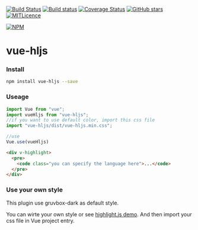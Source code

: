 [![Build Status](https://travis-ci.org/SunskyXH/vue-hljs.svg?branch=master)](https://travis-ci.org/SunskyXH/vue-hljs)
[![Build status](https://ci.appveyor.com/api/projects/status/08mmr0d193jx30pc?svg=true)](https://ci.appveyor.com/project/SunskyXH/vue-hljs)
[![Coverage Status](https://coveralls.io/repos/github/SunskyXH/vue-hljs/badge.svg?branch=master)](https://coveralls.io/github/SunskyXH/vue-hljs?branch=master)
[![GitHub stars](https://img.shields.io/github/stars/sunskyxh/vue-hljs.svg?style=flat-square)](https://github.com/sunskyxh/vue-hljs/stargazers)
[![MITLicence](https://badges.frapsoft.com/os/mit/mit.svg?v=103)](https://opensource.org/licenses/mit-license.php)


[![NPM](https://nodei.co/npm/vue-hljs.png?downloads=true&downloadRank=true&stars=true)](https://nodei.co/npm/vue-hljs/)

# vue-hljs

### Install

```bash
npm install vue-hljs --save
```

### Useage
```javascript
import Vue from "vue";
import vueHljs from "vue-hljs";
//if you want to use default color, import this css file
import "vue-hljs/dist/vue-hljs.min.css";

//use
Vue.use(vueHljs)
```

```html
<div v-highlight>
  <pre>
    <code class="you can specify the language here">...</code>
  </pre>
</div>
```
### Use your own style

This plugin use gruvbox-dark as default style.

You can wirte your own style or see [highlight.js demo](https://highlightjs.org/static/demo/).
And then import your css file in Vue project entry.
